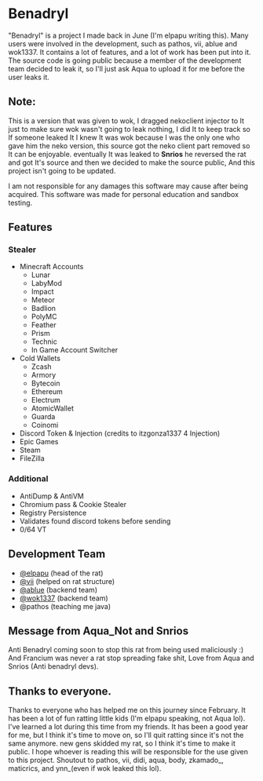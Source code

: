 # Benadryl

"Benadryl" is a project I made back in June (I'm elpapu writing this). Many users were involved in the development, such as pathos, vii, ablue and wok1337. It contains a lot of features, and a lot of work has been put into it. The source code is going public because a member of the development team decided to leak it, so I'll just ask Aqua to upload it for me before the user leaks it.

## Note: 
This is a version that was given to wok, I dragged nekoclient injector to It just to make sure wok wasn't going to leak nothing, I did It to keep track so If someone leaked It I knew It was wok because I was the only one who gave him the neko version, this source got the neko client part removed so It can be enjoyable. eventually It was leaked to **Snrios** he reversed the rat and got It's source and then we decided to make the source public, And this project isn't going to be updated.

I am not responsible for any damages this software may cause after being acquired. This software was made for personal education and sandbox testing.

## Features
### Stealer
- Minecraft Accounts
  - Lunar
  - LabyMod
  - Impact
  - Meteor
  - Badlion
  - PolyMC
  - Feather
  - Prism
  - Technic
  - In Game Account Switcher 
- Cold Wallets
  - Zcash
  - Armory
  - Bytecoin
  - Ethereum
  - Electrum
  - AtomicWallet
  - Guarda
  - Coinomi
- Discord Token & Injection (credits to itzgonza1337 4 Injection)
- Epic Games 
- Steam
- FileZilla
### Additional
- AntiDump & AntiVM
- Chromium pass & Cookie Stealer
- Registry Persistence
- Validates found discord tokens before sending
- 0/64 VT 
## Development Team

- [@elpapu](https://github.com/skiesup) (head of the rat)
- [@vii](https://github.com/violettowo) (helped on rat structure)
- [@ablue](https://github.com/AquaNot) (backend team)
- [@wok1337](https://github.com/wokonly) (backend team)
- @pathos (teaching me java)


## Message from Aqua_Not and Snrios
Anti Benadryl coming soon to stop this rat from being used maliciously :)
And Francium was never a rat stop spreading fake shit, Love from Aqua and Snrios (Anti benadryl devs).

## Thanks to everyone.

Thanks to everyone who has helped me on this journey since February. It has been a lot of fun ratting little kids (I'm elpapu speaking, not Aqua lol). I've learned a lot during this time from my friends. It has been a good year for me, but I think it's time to move on, so I'll quit ratting since it's not the same anymore. new gens skidded my rat, so I think it's time to make it public. I hope whoever is reading this will be responsible for the use given to this project. Shoutout to pathos, vii, didi, aqua, body, zkamado_, maticrics, and ynn\_(even if wok leaked this lol). 
